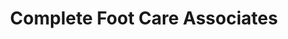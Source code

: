 ---
title: "Complete Foot Care Associates"
url: /port-orange/complete-foot-care-associates/
shop: Massage
---